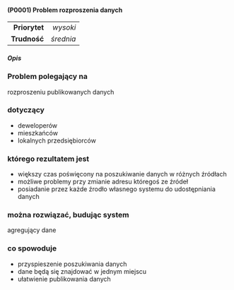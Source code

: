 #### (P0001) Problem rozproszenia danych

|               |           |
| ------------: |----------:|
| **Priorytet** |  *wysoki* |
|  **Trudność** | *średnia* |



##### Opis

### Problem polegający na
rozproszeniu publikowanych danych

### dotyczący
- deweloperów
- mieszkańców
- lokalnych przedsiębiorców

### którego rezultatem jest
- większy czas poświęcony na poszukiwanie danych w różnych źródłach
- możliwe problemy przy zmianie adresu któregoś ze źródeł
- posiadanie przez każde źrodło własnego systemu do udostępniania danych

### można rozwiązać, budując system
agregujący dane

### co spowoduje
- przyspieszenie poszukiwania danych
- dane będą się znajdować w jednym miejscu
- ułatwienie publikowania danych



